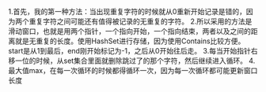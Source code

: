 1.首先，我的第一种方法：当出现重复字符的时候就从0重新开始记录是错的，因为两个重复字符之间可能还有值得被记录的无重复的字符。
2.所以采用的方法是滑动窗口，也就是用两个指针，一个指向开始，一个指向结束，两者以及之间的距离就是无重复的长度。使用HashSet进行存储，因为使用Contains比较方便。start是从1到最后，end刚开始标记为-1，之后从0开始往后走。
3.每当开始指针右移一位的时候，从set集合里面就删除跳过了的那个字符，然后继续进入循环。 
4.最大值max，在每一次循环的时候都得循环一次，因为每一次循环都可能更新窗口长度